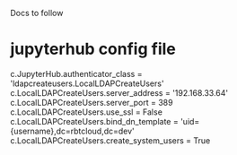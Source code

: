 Docs to follow

# jupyterhub config file
c.JupyterHub.authenticator_class = 'ldapcreateusers.LocalLDAPCreateUsers'
c.LocalLDAPCreateUsers.server_address = '192.168.33.64'
c.LocalLDAPCreateUsers.server_port = 389
c.LocalLDAPCreateUsers.use_ssl = False
c.LocalLDAPCreateUsers.bind_dn_template = 'uid={username},dc=rbtcloud,dc=dev'
c.LocalLDAPCreateUsers.create_system_users = True

